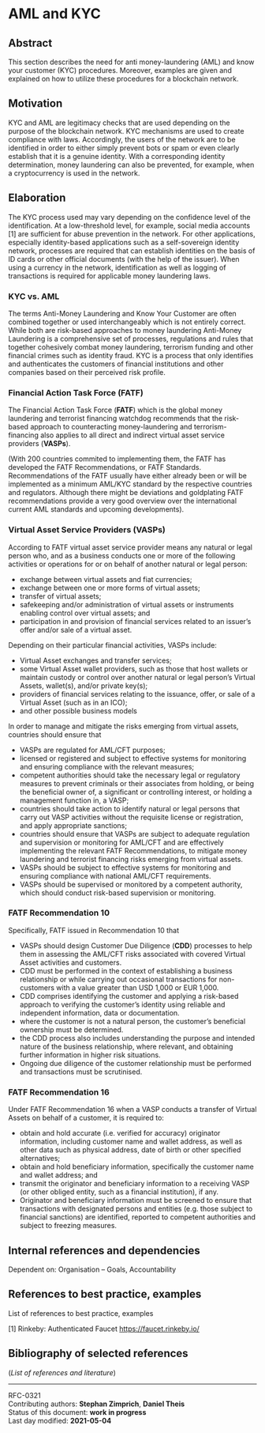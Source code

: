 # AML and KYC

## Abstract

This section describes the need for anti money-laundering (AML) and know your customer (KYC) procedures. Moreover, examples are given and explained on how to utilize these procedures for a blockchain network.
    
## Motivation

KYC and AML are legitimacy checks that are used depending on the purpose of the blockchain network. KYC mechanisms are used to create compliance with laws. Accordingly, the users of the network are to be identified in order to either simply prevent bots or spam or even clearly establish that it is a genuine identity. With a corresponding identity determination, money laundering can also be prevented, for example, when a cryptocurrency is used in the network.
    
## Elaboration

The KYC process used may vary depending on the confidence level of the identification. At a low-threshold level, for example, social media accounts [1] are sufficient for abuse prevention in the network. For other applications, especially identity-based applications such as a self-sovereign identity network, processes are required that can establish identities on the basis of ID cards or other official documents (with the help of the issuer). When using a currency in the network, identification as well as logging of transactions is required for applicable money laundering laws.  

### KYC vs. AML

The terms Anti-Money Laundering and Know Your Customer are often combined together or used interchangeably which is not entirely correct. While both are risk-based approaches to money laundering Anti-Money Laundering is a comprehensive set of processes, regulations and rules that together cohesively combat money laundering, terrorism funding and other financial crimes such as identity fraud. KYC is a process that only identifies and authenticates the customers of financial institutions and other companies based on their perceived risk profile.  

### Financial Action Task Force (FATF)

The Financial Action Task Force (**FATF**) which is the global money laundering and terrorist financing watchdog recommends that the risk-based approach to counteracting money-laundering and terrorism-financing also applies to all direct and indirect virtual asset service providers (**VASPs**).   

(With 200 countries commited to implementing them, the FATF has developed the FATF Recommendations, or FATF Standards. Recommendations of the FATF usually have either already been or will be implemented as a minimum AML/KYC standard by the respective countries and regulators. Although there might be deviations and goldplating FATF recommendations provide a very good overview over the international current AML standards and upcoming developments).   

### Virtual Asset Service Providers (VASPs)

According to FATF virtual asset service provider means any natural or legal person who, and as a business conducts one or more of the following activities or operations for or on behalf of another natural or legal person:

+ exchange between virtual assets and fiat currencies; 
+ exchange between one or more forms of virtual assets; 
+ transfer of virtual assets; 
+ safekeeping and/or administration of virtual assets or instruments enabling control over virtual assets; and 
+ participation in and provision of financial services related to an issuer’s offer and/or sale of a virtual asset.

Depending on their particular financial activities, VASPs include:

+ Virtual Asset exchanges and transfer services; 
+ some Virtual Asset wallet providers, such as those that host wallets or maintain custody or control over another natural or legal person’s Virtual Assets, wallet(s), and/or private key(s);
+ providers of financial services relating to the issuance, offer, or sale of a Virtual Asset (such as in an ICO); 
+ and other possible business models

In order to manage and mitigate the risks emerging from virtual assets, countries should ensure that   

+ VASPs are regulated for AML/CFT purposes;   
+ licensed or registered and subject to effective systems for monitoring and ensuring compliance with the relevant measures;   
+ competent authorities should take the necessary legal or regulatory measures to prevent criminals or their associates from holding, or being the beneficial owner of, a significant or controlling interest, or holding a management function in, a VASP;   
+ countries should take action to identify natural or legal persons that carry out VASP activities without the requisite license or registration, and apply appropriate sanctions; 
+ countries should ensure that VASPs are subject to adequate regulation and supervision or monitoring for AML/CFT and are effectively implementing the relevant FATF Recommendations, to mitigate money laundering and terrorist financing risks emerging from virtual assets.    
+ VASPs should be subject to effective systems for monitoring and ensuring compliance with national AML/CFT requirements.    
+ VASPs should be supervised or monitored by a competent authority, which should conduct risk-based supervision or monitoring. 

### FATF Recommendation 10

Specifically, FATF issued in Recommendation 10 that

+ VASPs should design Customer Due Diligence (**CDD**) processes to help them in assessing the AML/CFT risks associated with covered Virtual Asset activities and customers.
+ CDD must be performed in the context of establishing a business relationship or while carrying out occasional transactions for non-customers with a value greater than USD 1,000 or EUR 1,000.
+ CDD comprises identifying the customer and applying a risk-based approach to verifying the customer’s identity using reliable and independent information, data or documentation.
+ where the customer is not a natural person, the customer’s beneficial ownership must be determined. 
+ the CDD process also includes understanding the purpose and intended nature of the business relationship, where relevant, and obtaining further information in higher risk situations.
+ Ongoing due diligence of the customer relationship must be performed and transactions must be scrutinised.

### FATF Recommendation 16

Under FATF Recommendation 16 when a VASP conducts a transfer of Virtual Assets on behalf of a customer, it is required to:

+ obtain and hold accurate (i.e. verified for accuracy) originator information, including customer name and wallet address, as well as other data such as physical address, date of birth or other specified alternatives;
+ obtain and hold beneficiary information, specifically the customer name and wallet address; and
+ transmit the originator and beneficiary information to a receiving VASP (or other obliged entity, such as a financial institution), if any.
+ Originator and beneficiary information must be screened to ensure that transactions with designated persons and entities (e.g. those subject to financial sanctions) are identified, reported to competent authorities and subject to freezing measures.

    
## Internal references and dependencies

Dependent on: Organisation – Goals, Accountability
    
## References to best practice, examples  

List of references to best practice, examples 

[1] Rinkeby: Authenticated Faucet
https://faucet.rinkeby.io/
	
## Bibliography of selected references

(*List of references and literature*)

________

RFC-0321   
Contributing authors: **Stephan Zimprich**, **Daniel Theis**    
Status of this document: **work in progress**  
Last day modified: **2021-05-04**